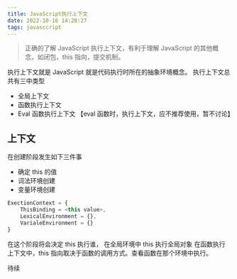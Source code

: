 ```yaml
---
title: JavaScript执行上下文
date: 2022-10-16 14:28:27
tags: javasccript
---
```


> 正确的了解 JavaScript 执行上下文，有利于理解 JavaScript 的其他概念，如闭包，this 指向，提交机制。

执行上下文就是 JavaScript 就是代码执行时所在的抽象环境概念。
执行上下文总共有三中类型

- 全局上下文
- 函数执行上下文
- Eval 函数执行上下文 【eval 函数时，执行上下文，应不推荐使用，暂不讨论】

## 上下文

在创建阶段发生如下三件事

- 确定 this 的值
- 词法环境创建
- 变量环境创建

```js
ExectionContext = {
    ThisBinding = <this value>,
    LexicalEnvironment = {},
    VarialeEnvironment = {}
}
```

在这个阶段将会决定 this 执行谁，
在全局环境中 this 执行全局对象
在函数执行上下文中，this 指向取决于函数的调用方式。查看函数在那个环境中执行。

待续
